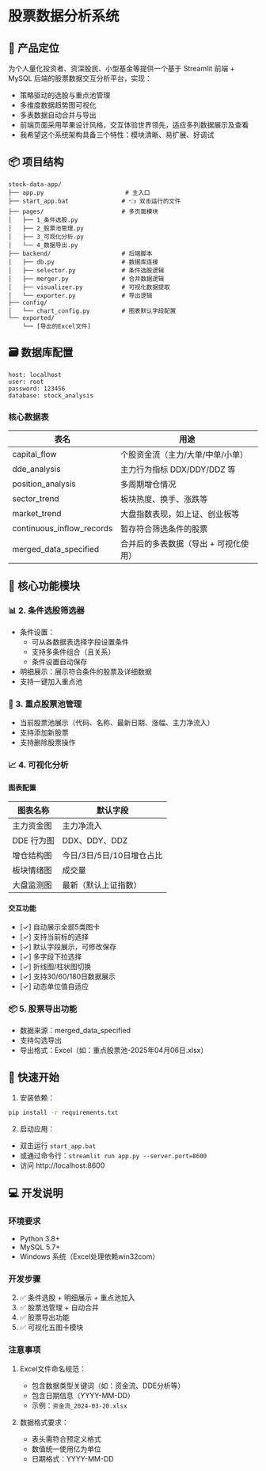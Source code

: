 # 股票数据分析系统

## 🎯 产品定位

为个人量化投资者、资深股民、小型基金等提供一个基于 Streamlit 前端 + MySQL 后端的股票数据交互分析平台，实现：
- 策略驱动的选股与重点池管理
- 多维度数据趋势图可视化
- 多表数据自动合并与导出
- 前端页面采用苹果设计风格，交互体验世界领先，适应多列数据展示及查看
- 我希望这个系统架构具备三个特性：模块清晰、易扩展、好调试

## 📦 项目结构

```
stock-data-app/
├── app.py                       # 主入口
├── start_app.bat               # 👈 双击运行的文件
├── pages/                      # 多页面模块
│   ├── 1_条件选股.py
│   ├── 2_股票池管理.py
│   ├── 3_可视化分析.py
│   └── 4_数据导出.py
├── backend/                    # 后端脚本
│   ├── db.py                   # 数据库连接
│   ├── selector.py             # 条件选股逻辑
│   ├── merger.py               # 合并数据逻辑
│   ├── visualizer.py           # 可视化数据提取
│   └── exporter.py             # 导出逻辑
├── config/
│   └── chart_config.py         # 图表默认字段配置
└── exported/
    └── [导出的Excel文件]
```

## 🗃️ 数据库配置

```
host: localhost
user: root
password: 123456
database: stock_analysis
```

### 核心数据表

| 表名 | 用途 |
|------|------|
| capital_flow | 个股资金流（主力/大单/中单/小单）|
| dde_analysis | 主力行为指标 DDX/DDY/DDZ 等 |
| position_analysis | 多周期增仓情况 |
| sector_trend | 板块热度、换手、涨跌等 |
| market_trend | 大盘指数表现，如上证、创业板等 |
| continuous_inflow_records| 暂存符合筛选条件的股票 |
| merged_data_specified | 合并后的多表数据（导出 + 可视化使用）|

## 🧩 核心功能模块


### 📊 2. 条件选股筛选器

- 条件设置：
  - 可从各数据表选择字段设置条件
  - 支持多条件组合（且关系）
  - 条件设置自动保存
- 明细展示：展示符合条件的股票及详细数据
- 支持一键加入重点池

### 📌 3. 重点股票池管理

- 当前股票池展示（代码、名称、最新日期、涨幅、主力净流入）
- 支持添加新股票
- 支持删除股票操作

### 📈 4. 可视化分析

#### 图表配置

| 图表名称 |  默认字段 |
|----------|----------|
| 主力资金图 | 主力净流入 |
| DDE 行为图 |  DDX、DDY、DDZ |
| 增仓结构图 | 今日/3日/5日/10日增仓占比 |
| 板块情绪图 |  成交量 |
| 大盘监测图 | 最新（默认上证指数）|

#### 交互功能

- [✓] 自动展示全部5类图卡
- [✓] 支持当前标的选择
- [✓] 默认字段展示，可修改保存
- [✓] 多字段下拉选择
- [✓] 折线图/柱状图切换
- [✓] 支持30/60/180日数据展示
- [✓] 动态单位值自适应

### 📦 5. 股票导出功能

- 数据来源：merged_data_specified
- 支持勾选导出
- 导出格式：Excel（如：重点股票池-2025年04月06日.xlsx）

## 🚀 快速开始

1. 安装依赖：
```bash
pip install -r requirements.txt
```

2. 启动应用：
- 双击运行 `start_app.bat`
- 或通过命令行：`streamlit run app.py --server.port=8600`
- 访问 http://localhost:8600

## 💻 开发说明

### 环境要求

- Python 3.8+
- MySQL 5.7+
- Windows 系统（Excel处理依赖win32com）

### 开发步骤

2. ✅ 条件选股 + 明细展示 + 重点池加入
3. ✅ 股票池管理 + 自动合并
4. ✅ 股票导出功能
5. ✅ 可视化五图卡模块

### 注意事项

1. Excel文件命名规范：
   - 包含数据类型关键词（如：资金流、DDE分析等）
   - 包含日期信息（YYYY-MM-DD）
   - 示例：`资金流_2024-03-20.xlsx`

2. 数据格式要求：
   - 表头需符合预定义格式
   - 数值统一使用亿为单位
   - 日期格式：YYYY-MM-DD
